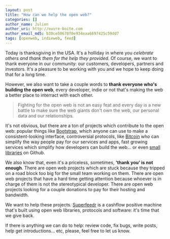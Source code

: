 ```yaml
---
layout: post
title: "How can we help the open web?"
categories: []
author_name: Julien
author_uri: http://ouvre-boite.com
author_email_md5: b30ce50678f0e934eaa6697425c59dd7
tags: [openweb, indieweb, feed]
---
```


Today is thanksgiving in the USA. It's a holliday in where you *celebrate others and thank them for the help they provided*. Of course, we want to thank everyone in our community: our customers, developers, partners and investors. It's a pleasure to be working with you and we hope to keep doing that for a long time.

However, we also want to take a couple words to **thank everyone who's building the open web**, every developer, indie or not that's making the web a better place to interract with each other. 

> Fighting for the open web is not an easy feat and every day is a new battle to make sure the web giants don't own the web, our personal data and our relationships. 

It's not obvious, but there are a ton of projects which contribute to the open web: popular things like [Bootstrap](http://getbootstrap.com/), which anyone can use to make a consistent-looking interface, controversial protocols, like [Bitcoin](http://bitcoin.org/en/) who can simplify the way people pay for our services and apps, fast growing services which simplify how developers can build the web... or even [small libraries](https://github.com/node-xmpp/node-xmpp) on Github.

We also know that, even it's a priceless, sometimes, **'thank you' is not enough**. There are open web projects which are stuck because they tripped on a road block too big for the small team working on them. There are open web projects that have a hard time getting attention because whoever is in charge of them is not the stereotypical developer. There are open web projects looking for a couple donations to pay for their hosting and bandwidth.

We want to help these projects. [Superfeedr](http://superfeedr.com) is a cashflow positive machine that's built using open web libraries, protocols and software: it's time that we give back.

If there is anything we can do to help: review code, fix bugs, write posts, help get introductions... etc, please, feel free to let us know.

